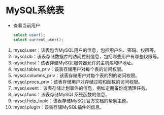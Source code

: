 # MySQL系统表

- 查看当前用户
    ```sql
    select user();
    select current_user();
    ```

1. mysql.user：该表包含MySQL用户的信息，包括用户名、密码、权限等。
2. mysql.db：该表存储数据库的访问控制信息，包括哪些用户有哪些权限等。
3. mysql.host：该表存储MySQL服务器允许的主机名和IP地址。
4. mysql.tables_priv：该表存储用户对每个表的访问权限。
5. mysql.columns_priv：该表存储用户对每个表的列的访问权限。
6. mysql.procs_priv：该表存储用户对存储过程和函数的访问权限。
7. mysql.event：该表存储计划事件的信息，例如定期备份或清理任务。
8. mysql.func：该表存储MySQL系统函数的信息。
9. mysql.help_topic：该表存储MySQL官方文档的帮助主题。
10. mysql.plugin：该表存储MySQL插件的信息。